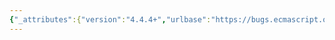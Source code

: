 ```yaml
---
{"_attributes":{"version":"4.4.4+","urlbase":"https://bugs.ecmascript.org/","maintainer":"dherman@mozilla.com"},"bug":{"bug_id":1432,"creation_ts":"2013-04-11 13:24:00 -0700","short_desc":"15.5.4.10, 15.5.4.12: RegExpCreate expects two string-valued parameters","delta_ts":"2013-05-14 18:14:01 -0700","product":"Draft for 6th Edition","component":"technical issue","version":"Rev 14: March 8, 2013 Draft","rep_platform":"All","op_sys":"All","bug_status":"RESOLVED","resolution":"FIXED","priority":"Normal","bug_severity":"normal","everconfirmed":true,"reporter":{"uid":"andrebargull","name":"André Bargull"},"assigned_to":{"uid":"allen","name":"Allen Wirfs-Brock"},"long_desc":[{"commentid":3628,"comment_count":0,"who":{"uid":"andrebargull","name":"André Bargull"},"bug_when":"2013-04-11 13:24:59 -0700","thetext":"String.prototype.match [15.5.4.10] and String.prototype.search [15.5.4.12] both call RegExpCreate with wrong argument (-types). Change algorithm steps as follows:\n\n> 5.a  If regexp is undefined, let p be the empty string; else let p be ToString(regexp).\n> 5.b  Let rx be the result of the abstract operation RegExpCreate (15.10.4.1) with arguments p and the empty string.\n\n\nAlso change step 8 of [15.5.4.10] and [15.5.4.12] to use proper variable:\n> 8.  Return the result of Invoke(rx, \"match\", args)."},{"commentid":3665,"comment_count":1,"who":{"uid":"allen","name":"Allen Wirfs-Brock"},"bug_when":"2013-04-19 16:28:25 -0700","thetext":"fixed in rev 15 editor's draft\n\nI centralized the regexp+flags argument coercions within RegExpInit"},{"commentid":3970,"comment_count":2,"who":{"uid":"allen","name":"Allen Wirfs-Brock"},"bug_when":"2013-05-14 18:14:01 -0700","thetext":"resolved in rev 15, May 14, 2013 draft"}]}}
---
```

